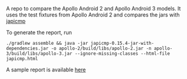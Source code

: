 A repo to compare the Apollo Android 2 and Apollo Android 3 models.
It uses the test fixtures from Apollo Android 2 and compares the jars with [japicmp](https://siom79.github.io/japicmp/)

To generate the report, run

```
./gradlew assemble && java -jar japicmp-0.15.4-jar-with-dependencies.jar -o apollo-2/build/libs/apollo-2.jar -n apollo-3/build/libs/apollo-3.jar --ignore-missing-classes --html-file japicmp.html
```

A sample report is available [here](https://storage.googleapis.com/uploadbin.appspot.com/japicmp.html)